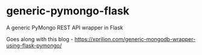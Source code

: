 # generic-pymongo-flask
A generic PyMongo REST API wrapper in Flask

Goes along with this blog - https://xprilion.com/generic-mongodb-wrapper-using-flask-pymongo/
